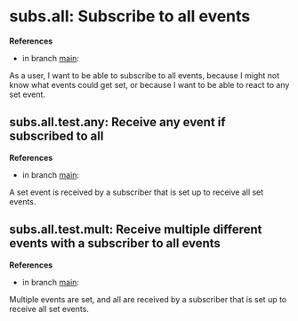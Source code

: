 # subs.all: Subscribe to all events

**References**

- in branch [main](https://github.com/mhatzl/evident/tree/main): 

As a user, I want to be able to subscribe to all events, because I might not know what events could get set, or because I want to be able to react to any set event.

## subs.all.test.any: Receive any event if subscribed to all

**References**

- in branch [main](https://github.com/mhatzl/evident/tree/main): 

A set event is received by a subscriber that is set up to receive all set events. 

## subs.all.test.mult: Receive multiple different events with a subscriber to all events

**References**

- in branch [main](https://github.com/mhatzl/evident/tree/main): 

Multiple events are set, and all are received by a subscriber that is set up to receive all set events.
